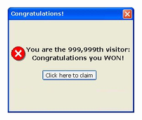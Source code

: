 <div align="center">
  <a href="https://0x00.sh/">
    <img src="https://github.com/keur/keur/blob/master/visitor.png">
  </a>
</div>
